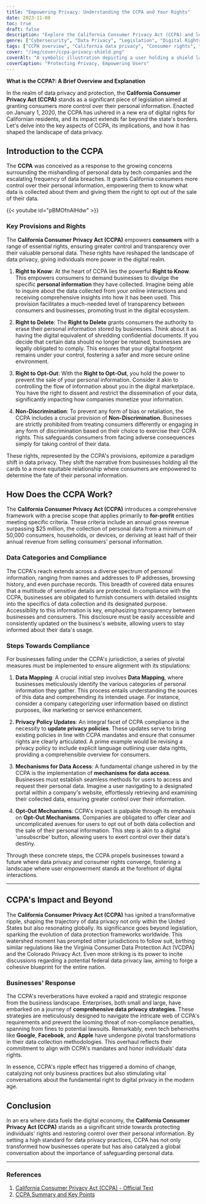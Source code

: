 ```yaml
---
title: "Empowering Privacy: Understanding the CCPA and Your Rights"
date: 2023-11-08
toc: true
draft: false
description: "Explore the California Consumer Privacy Act (CCPA) and learn how it empowers consumers to control their data privacy."
genre: ["Cybersecurity", "Data Privacy", "Legislation", "Digital Rights", "Consumer Protection", "California Law", "Online Privacy", "Data Regulation", "Privacy Rights", "Personal Data"]
tags: ["CCPA overview", "California data privacy", "Consumer rights", "Data protection", "Data regulation", "Privacy law", "Personal information", "Data transparency", "Opt-out rights", "Data privacy rights","Understanding CCPA regulations", "California Consumer Privacy Act details", "CCPA implications", "Data privacy for Californian residents", "CCPA compliance guidelines","Consumer control over personal data", "CCPA impact on businesses", "Data breach prevention", "User data rights", "Digital privacy rights","Online data security", "CCPA requirements", "CCPA enforcement", "Data privacy legislation", "CCPA scope", "Digital consumer rights", "CCPA compliance process","California data protection", "Data privacy best practices", "CCPA and online tracking", "CCPA for businesses", "CCPA data collection rules"]
cover: "/img/cover/ccpa-privacy-shield.png"
coverAlt: "A symbolic illustration depicting a user holding a shield labeled Privacy against a backdrop of digital data streams."
coverCaption: "Protecting Privacy, Empowering Users"
---
```


**What is the CCPA?: A Brief Overview and Explanation**

In the realm of data privacy and protection, the **California Consumer Privacy Act (CCPA)** stands as a significant piece of legislation aimed at granting consumers more control over their personal information. Enacted on January 1, 2020, the CCPA has ushered in a new era of digital rights for Californian residents, and its impact extends far beyond the state's borders. Let's delve into the key aspects of CCPA, its implications, and how it has shaped the landscape of data privacy.

## Introduction to the CCPA

The **CCPA** was conceived as a response to the growing concerns surrounding the mishandling of personal data by tech companies and the escalating frequency of data breaches. It grants California consumers more control over their personal information, empowering them to know what data is collected about them and giving them the right to opt out of the sale of their data.

{{< youtube id="pBMOfnAlHdw" >}}

### **Key Provisions and Rights**

The **California Consumer Privacy Act (CCPA)** empowers **consumers** with a range of essential rights, ensuring greater control and transparency over their valuable personal data. These rights have reshaped the landscape of data privacy, giving individuals more power in the digital realm.

1. **Right to Know**: At the heart of CCPA lies the powerful **Right to Know**. This empowers consumers to demand businesses to divulge the specific **personal information** they have collected. Imagine being able to inquire about the data collected from your online interactions and receiving comprehensive insights into how it has been used. This provision facilitates a much-needed level of transparency between consumers and businesses, promoting trust in the digital ecosystem.

2. **Right to Delete**: The **Right to Delete** grants consumers the authority to erase their personal information stored by businesses. Think about it as having the digital equivalent of shredding confidential documents. If you decide that certain data should no longer be retained, businesses are legally obligated to comply. This ensures that your digital footprint remains under your control, fostering a safer and more secure online environment.

3. **Right to Opt-Out**: With the **Right to Opt-Out**, you hold the power to prevent the sale of your personal information. Consider it akin to controlling the flow of information about you in the digital marketplace. You have the right to dissent and restrict the dissemination of your data, significantly impacting how companies monetize your information.

4. **Non-Discrimination**: To prevent any form of bias or retaliation, the CCPA includes a crucial provision of **Non-Discrimination**. Businesses are strictly prohibited from treating consumers differently or engaging in any form of discrimination based on their choice to exercise their CCPA rights. This safeguards consumers from facing adverse consequences simply for taking control of their data.

These rights, represented by the CCPA's provisions, epitomize a paradigm shift in data privacy. They shift the narrative from businesses holding all the cards to a more equitable relationship where consumers are empowered to determine the fate of their personal information.



## **How Does the CCPA Work?**

The **California Consumer Privacy Act (CCPA)** introduces a comprehensive framework with a precise scope that applies primarily to **for-profit** entities meeting specific criteria. These criteria include an annual gross revenue surpassing $25 million, the collection of personal data from a minimum of 50,000 consumers, households, or devices, or deriving at least half of their annual revenue from selling consumers' personal information.

### **Data Categories and Compliance**

The CCPA's reach extends across a diverse spectrum of personal information, ranging from names and addresses to IP addresses, browsing history, and even purchase records. This breadth of covered data ensures that a multitude of sensitive details are protected. In compliance with the CCPA, businesses are obligated to furnish consumers with detailed insights into the specifics of data collection and its designated purpose. Accessibility to this information is key, emphasizing transparency between businesses and consumers. This disclosure must be easily accessible and consistently updated on the business's website, allowing users to stay informed about their data's usage.

### **Steps Towards Compliance**

For businesses falling under the CCPA's jurisdiction, a series of pivotal measures must be implemented to ensure alignment with its stipulations:

1. **Data Mapping**: A crucial initial step involves **Data Mapping**, where businesses meticulously identify the various categories of personal information they gather. This process entails understanding the sources of this data and comprehending its intended usage. For instance, consider a company categorizing user information based on distinct purposes, like marketing or service enhancement.

2. **Privacy Policy Updates**: An integral facet of CCPA compliance is the necessity to **update privacy policies**. These updates serve to bring existing policies in line with CCPA mandates and ensure that consumer rights are clearly articulated. A prime example would be revising a privacy policy to include explicit language outlining user data rights, providing a comprehensible overview for consumers.

3. **Mechanisms for Data Access**: A fundamental change ushered in by the CCPA is the implementation of **mechanisms for data access**. Businesses must establish seamless methods for users to access and request their personal data. Imagine a user navigating to a designated portal within a company's website, effortlessly retrieving and examining their collected data, ensuring greater control over their information.

4. **Opt-Out Mechanisms**: CCPA's impact is palpable through its emphasis on **Opt-Out Mechanisms**. Companies are obligated to offer clear and uncomplicated avenues for users to opt out of both data collection and the sale of their personal information. This step is akin to a digital 'unsubscribe' button, allowing users to exert control over their data's destiny.

Through these concrete steps, the CCPA propels businesses toward a future where data privacy and consumer rights converge, fostering a landscape where user empowerment stands at the forefront of digital interactions.

______

## **CCPA's Impact and Beyond**

The **California Consumer Privacy Act (CCPA)** has ignited a transformative ripple, shaping the trajectory of data privacy not only within the United States but also resonating globally. Its significance goes beyond legislation, sparking the evolution of data protection frameworks worldwide. This watershed moment has prompted other jurisdictions to follow suit, birthing similar regulations like the Virginia Consumer Data Protection Act (VCDPA) and the Colorado Privacy Act. Even more striking is its power to incite discussions regarding a potential federal data privacy law, aiming to forge a cohesive blueprint for the entire nation.

### **Businesses' Response**

The CCPA's reverberations have evoked a rapid and strategic response from the business landscape. Enterprises, both small and large, have embarked on a journey of **comprehensive data privacy strategies**. These strategies are meticulously designed to navigate the intricate web of CCPA's requirements and prevent the looming threat of non-compliance penalties, spanning from fines to potential lawsuits. Remarkably, even tech behemoths like **Google**, **Facebook**, and **Apple** have undergone pivotal transformations in their data collection methodologies. This overhaul reflects their commitment to align with CCPA's mandates and honor individuals' data rights.

In essence, CCPA's ripple effect has triggered a domino of change, catalyzing not only business practices but also stimulating vital conversations about the fundamental right to digital privacy in the modern age.



## Conclusion

In an era where data fuels the digital economy, the **California Consumer Privacy Act (CCPA)** stands as a significant stride towards protecting individuals' rights and restoring control over their personal information. By setting a high standard for data privacy practices, CCPA has not only transformed how businesses operate but has also catalyzed a global conversation about the importance of safeguarding personal data.

______

### References

1. [California Consumer Privacy Act (CCPA) - Official Text](https://leginfo.legislature.ca.gov/faces/codes_displayText.xhtml?division=3.&part=4.&lawCode=CIV&title=1.81.5.)
2. [CCPA Summary and Key Points](https://oag.ca.gov/privacy/ccpa)
